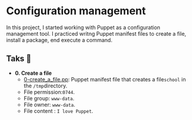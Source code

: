 # Configuration management

In this project, I started working with Puppet as a configuration management tool.
I practiced writng Puppet manifest files to create a file, install a package, end execute a command.

## Taks :page_with_curl:
* **0. Create a file**
	* [0-create_a_file.pp](./0-create_a_file.pp): Puppet manifest file that creates a file`school` in the `/tmp`directory.
	* File permission:`0744`.
	* File group: `www-data`.
	* File owner: `www-data`.
	* File content : `I love Puppet`.
